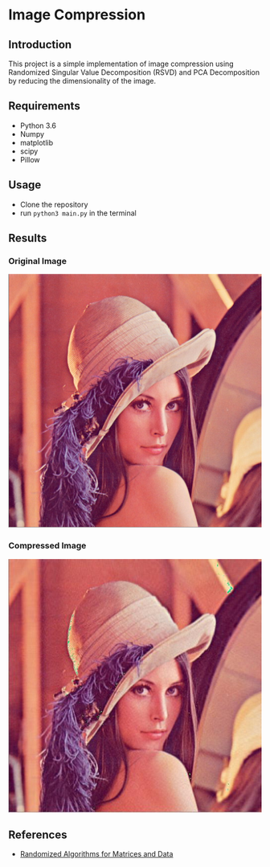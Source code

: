 # Image Compression
## Introduction
This project is a simple implementation of image compression using Randomized Singular Value Decomposition (RSVD) and PCA Decomposition by reducing the dimensionality of the image. 
## Requirements
* Python 3.6
* Numpy
* matplotlib
* scipy
* Pillow

## Usage
* Clone the repository
* run `python3 main.py` in the terminal
  
## Results
### Original Image
![Original Image](lena.jpg)
### Compressed Image
![Compressed Image](rSVD_lena.jpg_k0100.jpg)

## References
* [Randomized Algorithms for Matrices and Data](https://arxiv.org/pdf/1104.5557.pdf)